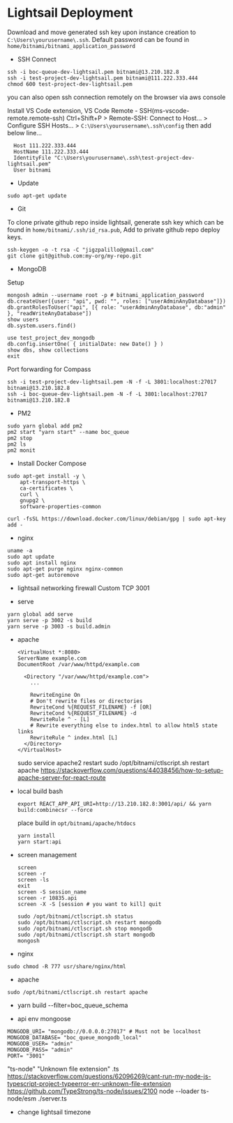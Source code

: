 # Lightsail Deployment

Download and move generated ssh key upon instance creation to `C:\Users\yourusername\.ssh`.
Default password can be found in `home/bitnami/bitnami_application_password`

- SSH Connect

```
ssh -i boc-queue-dev-lightsail.pem bitnami@13.210.182.8
ssh -i test-project-dev-lightsail.pem bitnami@111.222.333.444
chmod 600 test-project-dev-lightsail.pem
```

you can also open ssh connection remotely on the browser via aws console

Install VS Code extension, VS Code Remote - SSH(ms-vscode-remote.remote-ssh)
Ctrl+Shift+P > Remote-SSH: Connect to Host... > Configure SSH Hosts... > `C:\Users\yourusername\.ssh\config` then add below line...

```
  Host 111.222.333.444
  HostName 111.222.333.444
  IdentityFile "C:\Users\yourusername\.ssh\test-project-dev-lightsail.pem"
  User bitnami
```

- Update

```
sudo apt-get update
```

- Git

To clone private github repo inside lightsail, generate ssh key which can be found in `home/bitnami/.ssh/id_rsa.pub`, Add to private github repo deploy keys.

```
ssh-keygen -o -t rsa -C "jigzpalillo@gmail.com"
git clone git@github.com:my-org/my-repo.git
```

- MongoDB

Setup

```
mongosh admin --username root -p # bitnami_application_password
db.createUser({user: "api", pwd: "", roles: ["userAdminAnyDatabase"]})
db.grantRolesToUser("api", [{ role: "userAdminAnyDatabase", db:"admin" }, "readWriteAnyDatabase"])
show users
db.system.users.find()

use test_project_dev_mongodb
db.config.insertOne( { initialDate: new Date() } )
show dbs, show collections
exit
```

Port forwarding for Compass

```
ssh -i test-project-dev-lightsail.pem -N -f -L 3801:localhost:27017 bitnami@13.210.182.8
ssh -i boc-queue-dev-lightsail.pem -N -f -L 3801:localhost:27017 bitnami@13.210.182.8
```

- PM2

```
sudo yarn global add pm2
pm2 start "yarn start" --name boc_queue
pm2 stop
pm2 ls
pm2 monit
```

- Install Docker Compose

```
sudo apt-get install -y \
    apt-transport-https \
    ca-certificates \
    curl \
    gnupg2 \
    software-properties-common

curl -fsSL https://download.docker.com/linux/debian/gpg | sudo apt-key add -
```

- nginx

```
uname -a
sudo apt update
sudo apt install nginx
sudo apt-get purge nginx nginx-common
sudo apt-get autoremove
```

- lightsail
  networking firewall
  Custom TCP 3001

- serve

```
yarn global add serve
yarn serve -p 3002 -s build
yarn serve -p 3003 -s build.admin
```

- apache

  ```
  <VirtualHost *:8080>
  ServerName example.com
  DocumentRoot /var/www/httpd/example.com

    <Directory "/var/www/httpd/example.com">
      ...

      RewriteEngine On
      # Don't rewrite files or directories
      RewriteCond %{REQUEST_FILENAME} -f [OR]
      RewriteCond %{REQUEST_FILENAME} -d
      RewriteRule ^ - [L]
      # Rewrite everything else to index.html to allow html5 state links
      RewriteRule ^ index.html [L]
    </Directory>
  </VirtualHost>
  ```

  sudo service apache2 restart
  sudo /opt/bitnami/ctlscript.sh restart apache
  https://stackoverflow.com/questions/44038456/how-to-setup-apache-server-for-react-route

- local build bash

  ```
  export REACT_APP_API_URI=http://13.210.182.8:3001/api/ && yarn build:combinecsr --force
  ```

  place build in `opt/bitnami/apache/htdocs`

  ```
  yarn install
  yarn start:api
  ```

- screen management

  ```
  screen
  screen -r
  screen -ls
  exit
  screen -S session_name
  screen -r 10835.api
  screen -X -S [session # you want to kill] quit
  ```

  ```
  sudo /opt/bitnami/ctlscript.sh status
  sudo /opt/bitnami/ctlscript.sh restart mongodb
  sudo /opt/bitnami/ctlscript.sh stop mongodb
  sudo /opt/bitnami/ctlscript.sh start mongodb
  mongosh
  ```

- nginx

```
sudo chmod -R 777 usr/share/nginx/html
```

- apache

```
sudo /opt/bitnami/ctlscript.sh restart apache
```

- yarn build --filter=boc_queue_schema

- api env mongoose

```
MONGODB_URI= "mongodb://0.0.0.0:27017" # Must not be localhost
MONGODB_DATABASE= "boc_queue_mongodb_local"
MONGODB_USER= "admin"
MONGODB_PASS= "admin"
PORT= "3001"
```

"ts-node" "Unknown file extension" .ts
https://stackoverflow.com/questions/62096269/cant-run-my-node-js-typescript-project-typeerror-err-unknown-file-extension
https://github.com/TypeStrong/ts-node/issues/2100
node --loader ts-node/esm ./server.ts

- change lightsail timezone
